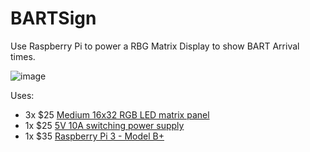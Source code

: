 # BARTSign
Use Raspberry Pi to power a RBG Matrix Display to show BART Arrival times.

![image](i.imgur.com/iaVmHZhb.jpg)

Uses:
- 3x $25 [Medium 16x32 RGB LED matrix panel](https://www.adafruit.com/product/420)
- 1x $25 [5V 10A switching power supply](https://www.adafruit.com/product/658)
- 1x $35 [Raspberry Pi 3 - Model B+](https://www.adafruit.com/product/3775)
